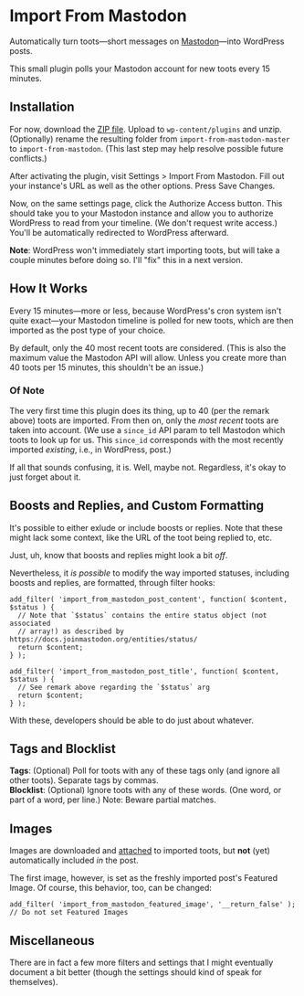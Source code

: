 # Import From Mastodon
Automatically turn toots—short messages on [Mastodon](https://joinmastodon.org/)—into WordPress posts.

This small plugin polls your Mastodon account for new toots every 15 minutes.

## Installation
For now, download the [ZIP file](https://github.com/janboddez/import-from-mastodon/archive/refs/heads/master.zip). Upload to `wp-content/plugins` and unzip. (Optionally) rename the resulting folder from `import-from-mastodon-master` to `import-from-mastodon`. (This last step may help resolve possible future conflicts.)

After activating the plugin, visit Settings > Import From Mastodon. Fill out your instance's URL as well as the other options. Press Save Changes.

Now, on the same settings page, click the Authorize Access button. This should take you to your Mastodon instance and allow you to authorize WordPress to read from your timeline. (We don't request write access.) You'll be automatically redirected to WordPress afterward.

**Note**: WordPress won't immediately start importing toots, but will take a couple minutes before doing so. I'll "fix" this in a next version.

## How It Works
Every 15 minutes—more or less, because WordPress's cron system isn't quite exact—your Mastodon timeline is polled for new toots, which are then imported as the post type of your choice.

By default, only the 40 most recent toots are considered. (This is also the maximum value the Mastodon API will allow. Unless you create more than 40 toots per 15 minutes, this shouldn't be an issue.)

### Of Note
The very first time this plugin does its thing, up to 40 (per the remark above) toots are imported. From then on, only the _most recent_ toots are taken into account. (We use a `since_id` API param to tell Mastodon which toots to look up for us. This `since_id` corresponds with the most recently imported _existing_, i.e., in WordPress, post.)

If all that sounds confusing, it is. Well, maybe not. Regardless, it's okay to just forget about it.

## Boosts and Replies, and Custom Formatting
It's possible to either exlude or include boosts or replies. Note that these might lack some context, like the URL of the toot being replied to, etc.

Just, uh, know that boosts and replies might look a bit _off_.

Nevertheless, it _is possible_ to modify the way imported statuses, including boosts and replies, are formatted, through filter hooks:
```
add_filter( 'import_from_mastodon_post_content', function( $content, $status ) {
  // Note that `$status` contains the entire status object (not associated
  // array!) as described by https://docs.joinmastodon.org/entities/status/
  return $content;
} );

add_filter( 'import_from_mastodon_post_title', function( $content, $status ) {
  // See remark above regarding the `$status` arg
  return $content;
} );
```
With these, developers should be able to do just about whatever.

## Tags and Blocklist
**Tags**: (Optional) Poll for toots with any of these tags only (and ignore all other toots). Separate tags by commas.  
**Blocklist**: (Optional) Ignore toots with any of these words. (One word, or part of a word, per line.) Note: Beware partial matches.

## Images
Images are downloaded and [attached](https://wordpress.org/support/article/using-image-and-file-attachments/#attachment-to-a-post) to imported toots, but **not** (yet) automatically included _in_ the post.

The first image, however, is set as the freshly imported post's Featured Image. Of course, this behavior, too, can be changed:
```
add_filter( 'import_from_mastodon_featured_image', '__return_false' ); // Do not set Featured Images
```

## Miscellaneous
There are in fact a few more filters and settings that I might eventually document a bit better (though the settings should kind of speak for themselves).
